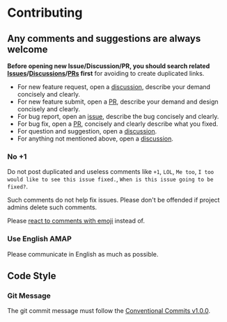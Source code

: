 # Contributing

## Any comments and suggestions are always welcome

**Before opening new Issue/Discussion/PR, you should search related [Issues][issue]/[Discussions][discussion]/[PRs][PR] first** for avoiding to create duplicated links.

- For new feature request, open a [discussion][], describe your demand concisely and clearly.
- For new feature submit, open a [PR][], describe your demand and design concisely and clearly.
- For bug report, open an [issue][], describe the bug concisely and clearly.
- For bug fix, open a [PR][], concisely and clearly describe what you fixed.
- For question and suggestion, open a [discussion][].
- For anything not mentioned above, open a [discussion][].

### No +1

Do not post duplicated and useless comments like `+1`, `LOL`, `Me too`, `I too would like to see this issue fixed.`, `When is this issue going to be fixed?`.

Such comments do not help fix issues. Please don't be offended if project admins delete such comments.

Please [react to comments with emoji][github-reaction] instead of.

### Use English AMAP

Please communicate in English as much as possible.

## Code Style

### Git Message

The git commit message must follow the [Conventional Commits v1.0.0](https://www.conventionalcommits.org/en/v1.0.0/).


<!-- Links -->

[issue]: https://github.com/adoyle-h/ad-telescope-extensions.nvim/issues
[discussion]: https://github.com/adoyle-h/ad-telescope-extensions.nvim/discussions
[PR]: https://github.com/adoyle-h/ad-telescope-extensions.nvim/pulls
[github-reaction]: https://github.blog/2016-03-10-add-reactions-to-pull-requests-issues-and-comments/
